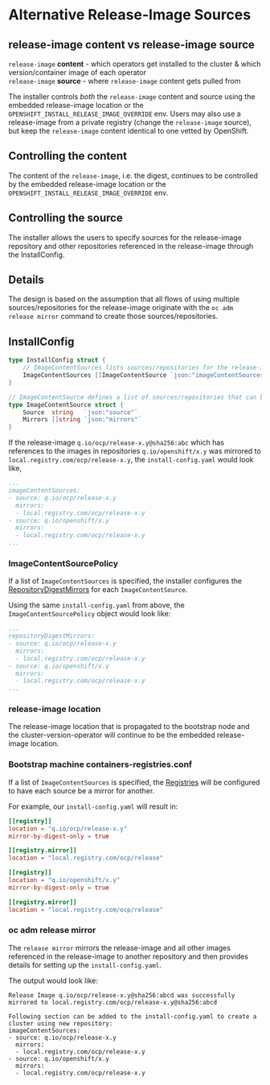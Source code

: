 # Alternative Release-Image Sources

## release-image content vs release-image source

`release-image` **content** - which operators get installed to the cluster & which version/container image of each operator  
`release-image` **source** - where `release-image` content gets pulled from

The installer controls *both* the `release-image` content and source using the embedded release-image location or the `OPENSHIFT_INSTALL_RELEASE_IMAGE_OVERRIDE` env. Users may also use a release-image from a private registry (change the `release-image` source), but keep the `release-image` content identical to one vetted by OpenShift.

## Controlling the content

The content of the `release-image`, i.e. the digest, continues to be controlled by the embedded release-image location or the `OPENSHIFT_INSTALL_RELEASE_IMAGE_OVERRIDE` env.

## Controlling the source

The installer allows the users to specify sources for the release-image repository and other repositories referenced in the release-image through the InstallConfig.

## Details

The design is based on the assumption that all flows of using multiple sources/repositories for the release-image originate with the `oc adm release mirror` command to create those sources/repositories.

## InstallConfig

```go
type InstallConfig struct {
    // ImageContentSources lists sources/repositories for the release-image content.
    ImageContentSources []ImageContentSource `json:"imageContentSources"`
}

// ImageContentSource defines a list of sources/repositories that can be used to pull content.
type ImageContentSource struct {
    Source  string   `json:"source"`
    Mirrors []string `json:"mirrors"`
}
```

If the release-image `q.io/ocp/release-x.y@sha256:abc` which has references to the images in repositories `q.io/openshift/x.y` was mirrored to `local.registry.com/ocp/release-x.y`, the `install-config.yaml` would look like,

```yaml
...
imageContentSources:
- source: q.io/ocp/release-x.y
  mirrors:
  - local.registry.com/ocp/release-x.y
- source: q.io/openshift/x.y
  mirrors:
  - local.registry.com/ocp/release-x.y
...
```

### ImageContentSourcePolicy

If a list of `ImageContentSources` is specified, the installer configures the [RepositoryDigestMirrors][repository-digest-mirrors] for each `ImageContentSource`.

Using the same `install-config.yaml` from above, the `ImageContentSourcePolicy` object would look like:

```yaml
...
repositoryDigestMirrors:
- source: q.io/ocp/release-x.y
  mirrors:
  - local.registry.com/ocp/release-x.y
- source: q.io/openshift/x.y
  mirrors:
  - local.registry.com/ocp/release-x.y
...
```

### release-image location

The release-image location that is propagated to the bootstrap node and the cluster-version-operator will continue to be the embedded release-image location.

### Bootstrap machine containers-registries.conf

If a list of `ImageContentSources` is specified, the [Registries][registry-containers-registries-conf] will be configured to have each source be a mirror for another.

For example, our `install-config.yaml` will result in:

```toml
[[registry]]
location = "q.io/ocp/release-x.y"
mirror-by-digest-only = true

[[registry.mirror]]
location = "local.registry.com/ocp/release"

[[registry]]
location = "q.io/openshift/x.y"
mirror-by-digest-only = true

[[registry.mirror]]
location = "local.registry.com/ocp/release"
```

### oc adm release mirror

The `release mirror` mirrors the release-image and all other images referenced in the release-image to another repository and then provides details for setting up the `install-config.yaml`.

The output would look like:

```console
Release Image q.io/ocp/release-x.y@sha256:abcd was successfully mirrored to local.registry.com/ocp/release-x.y@sha256:abcd

Following section can be added to the install-config.yaml to create a cluster using new repository:
imageContentSources:
- source: q.io/ocp/release-x.y
  mirrors:
  - local.registry.com/ocp/release-x.y
- source: q.io/openshift/x.y
  mirrors:
  - local.registry.com/ocp/release-x.y
```

[repository-digest-mirrors]: https://github.com/openshift/api/blob/9525304a0adb725ab4a4a54539a1a6bf6cc343d3/operator/v1alpha1/types_image_content_source_policy.go#L56
[registry-containers-registries-conf]: https://github.com/containers/image/blob/v2.0.0/docs/containers-registries.conf.5.md#remapping-and-mirroring-registries
